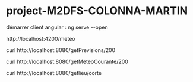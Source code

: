 # project-M2DFS-COLONNA-MARTIN

démarrer client angular : ng serve --open

http://localhost:4200/meteo

curl http://localhost:8080/getPrevisions/200

curl http://localhost:8080/getMeteoCourante/200

curl http://localhost:8080/getlieu/corte

